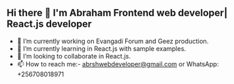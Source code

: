 ## Hi there 👋 I'm Abraham Frontend web developer| React.js developer

- 🔭 I’m currently working on Evangadi Forum and Geez production.
- 🌱 I’m currently learning in React.js with sample examples.
- 👯 I’m looking to collaborate in React.js.
- 📫 How to reach me:- abrshwebdeveloper@gmail.com or WhatsApp: +256708018971

<!--
**abrshz/abrshz** is a ✨ _special_ ✨ repository because its `README.md` (this file) appears on your GitHub profile.

Here are some ideas to get you started:

- 🔭 I’m currently working on ...
- 🌱 I’m currently learning ...
- 👯 I’m looking to collaborate on ...
- 🤔 I’m looking for help with ...
- 💬 Ask me about ...
- 📫 How to reach me: ...
- 😄 Pronouns: ...
- ⚡ Fun fact: ...
-->
